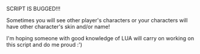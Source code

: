 SCRIPT IS BUGGED!!!

Sometimes you will see other player's characters or your characters will have other character's skin and/or name!

I'm hoping someone with good knowledge of LUA will carry on working on this script and do me proud :')
